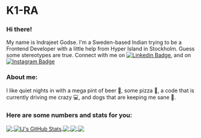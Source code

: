 # K1-RA

### Hi there!

My name is Indrajeet Godse. I'm a Sweden-based Indian trying to be a Frontend Developer with a little help from Hyper Island in Stockholm. Guess some stereotypes are true. Connect with me on [![Linkedin Badge](https://img.shields.io/badge/-LinkedIn-blue?style=rounded-square&logo=Linkedin&logoColor=white&link=https://www.linkedin.com/in/indrajeet-godse-510893162/)](https://www.linkedin.com/in/indrajeet-godse-510893162/), and on
[![Instagram Badge](https://img.shields.io/badge/-Instagram-405DE6?style=rounded-square&logo=instagram&logoColor=white&link=https://www.instagram.com/thelimpinggoldfish/)](https://www.instagram.com/thelimpinggoldfish/)

### About me:

I like quiet nights in with a mega pint of beer 🍺, some pizza 🍕, a code that is currently driving me crazy 💻, and dogs that are keeping me sane 🐶.

### Here are some numbers and stats for you:

<a href="https://github.com/K1-RA/K1-RA">
  <img align="center" src="https://github-readme-stats.vercel.app/api/top-langs/?username=K1-RA&title_color=ffffff&text_color=c9cacc&icon_color=2bbc8a&bg_color=1d1f21&langs_count=4" />
</a>
<a href="https://github.com/K1-RA/K1-RA">
  <img align="center" src="https://github-readme-stats.vercel.app/api?username=K1-RA&show_icons=true&line_height=27&count_private=true&title_color=ffffff&text_color=c9cacc&icon_color=2bbc8a&bg_color=1d1f21" alt="IJ's GitHub Stats" />
</a>
<a href="https://github.com/K1-RA/Space-pong">
  <img align="center" src="https://github-readme-stats.vercel.app/api/pin/?username=K1-RA&repo=Space-pong&title_color=ffffff&text_color=c9cacc&icon_color=2bbc8a&bg_color=1d1f21" />
</a>
<a href="https://github.com/K1-RA/Guess-my-number">
  <img align="center" src="https://github-readme-stats.vercel.app/api/pin/?username=K1-RA&repo=Guess-my-number&title_color=ffffff&text_color=c9cacc&icon_color=2bbc8a&bg_color=1d1f21" />
</a>
<a href="https://github.com/K1-RA/pig-game">
  <img align="center" src="https://github-readme-stats.vercel.app/api/pin/?username=K1-RA&repo=pig-game&title_color=ffffff&text_color=c9cacc&icon_color=2bbc8a&bg_color=1d1f21" />
</a>
